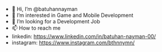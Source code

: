 - 👋 Hi, I’m @batuhannayman
- 👀 I’m interested in Game and Mobile Development
- 💞️ I’m looking for a Development Job
- 📫 How to reach me 
- linkedin: https://www.linkedin.com/in/batuhan-nayman-00/
- instagram: https://www.instagram.com/bthnnymn/
